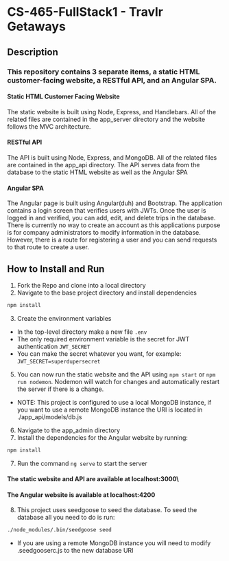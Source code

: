 # CS-465-FullStack1 - Travlr Getaways

## Description

### This repository contains 3 separate items, a static HTML customer-facing website, a RESTful API, and an Angular SPA.

#### Static HTML Customer Facing Website

The static website is built using Node, Express, and Handlebars. All of the related files are contained in the app_server directory and the website follows the MVC architecture.

#### RESTful API

The API is built using Node, Express, and MongoDB. All of the related files are contained in the app_api directory. The API serves data from the database to the static HTML website as well as the Angular SPA

#### Angular SPA

The Angular page is built using Angular(duh) and Bootstrap. The application contains a login screen that verifies users with JWTs. Once the user is logged in and verified, you can add, edit, and delete trips in the database. There is currently no way to create an account as this applications purpose is for company administrators to modify information in the database. However, there is a route for registering a user and you can send requests to that route to create a user.

## How to Install and Run

1. Fork the Repo and clone into a local directory
2. Navigate to the base project directory and install dependencies

```Bash
npm install
```

3. Create the environment variables

- In the top-level directory make a new file `.env`
- The only required environment variable is the secret for JWT authentication `JWT_SECRET`
- You can make the secret whatever you want, for example: `JWT_SECRET=superdupersecret`

5. You can now run the static website and the API using `npm start` or `npm run nodemon`. Nodemon will watch for changes and automatically restart the server if there is a change.

- NOTE: This project is configured to use a local MongoDB instance, if you want to use a remote MongoDB instance the URI is located in ./app_api/models/db.js

6. Navigate to the app_admin directory
7. Install the dependencies for the Angular website by running:

```Bash
npm install
```

7. Run the command `ng serve` to start the server

#### The static website and API are available at localhost:3000\

#### The Angular website is available at localhost:4200

8. This project uses seedgoose to seed the database. To seed the database all you need to do is run:

```Bash
./node_modules/.bin/seedgoose seed
```

- If you are using a remote MongoDB instance you will need to modify .seedgooserc.js to the new database URI
